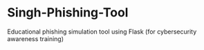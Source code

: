 # Singh-Phishing-Tool
Educational phishing simulation tool using Flask (for cybersecurity awareness training)

